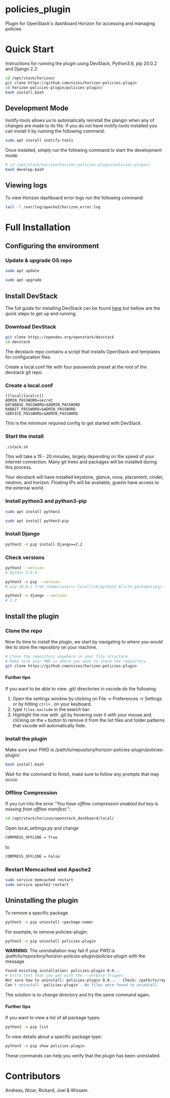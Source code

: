 # policies_plugin
Plugin for OpenStack's dashboard Horizon for accessing and managing policies

# Quick Start
Instructions for running the plugin using DevStack, Python3.6, pip 20.0.2 and Django 2.2:
```Bash
cd /opt/stack/horizon/
git clone https://github.com/nizos/horizon-policies-plugin
cd horizon-policies-plugin/policies-plugin/
bash install.bash
```
## Development Mode
Inotify-tools allows us to automatically reinstall the plangin when any of changes are made to its file. If you do not have inotify-tools installed you can install it by running the following command:
```Bash
sudo apt install inotify-tools
```
Once installed, simply run the following command to start the development mode:
```Bash
# cd /opt/stack/horizon/horizon-policies-plugin/policies-plugin/
bash develop.bash
```
## Viewing logs
To view Horizon dashboard error logs run the following command:
```Bash
tail -f /var/log/apache2/horizon_error.log
```

# Full Installation

## Configuring the environment

### Update & upgrade OS repo
```Bash
sudo apt update
```

```Bash
sudo apt upgrade
```

## Install DevStack
The full guide for installing DevStack can be found [here](https://docs.openstack.org/devstack/train/) but bellow are the quick steps to get up and running.

### Download DevStack

```Bash
git clone https://opendev.org/openstack/devstack
cd devstack
```
The devstack repo contains a script that installs OpenStack and templates for configuration files.

Create a local.conf file with four passwords preset at the root of the devstack git repo.


### Create a local.conf
```Conf
[[local|localrc]]
ADMIN_PASSWORD=secret
DATABASE_PASSWORD=$ADMIN_PASSWORD
RABBIT_PASSWORD=$ADMIN_PASSWORD
SERVICE_PASSWORD=$ADMIN_PASSWORD
```
This is the minimum required config to get started with DevStack.


### Start the install

```Bash
./stack.sh
```
This will take a 15 - 20 minutes, largely depending on the speed of your internet connection. Many git trees and packages will be installed during this process.

Your devstack will have installed keystone, glance, nova, placement, cinder, neutron, and horizon. Floating IPs will be available, guests have access to the external world.

### Install python3 and python3-pip
```Bash
sudo apt install python3
```

```Bash
sudo apt install python3-pip
```

### Install Django
```Bash
python3 -m pip install Django==2.2
```

### Check versions

```Bash
python3 --version
# Python 3.6.9
```

```Bash
python3 -m pip --version
# pip 20.0.2 from /home/<user>/.local/lib/python3.6/site-packages/pip (python 3.6)
```

```Bash
python3 -m django --version
# 2.2
```

## Install the plugin

### Clone the repo
Now its time to install the plugin, we start by navigating to where you would like to store the repository on your machine.

```Bash
# Clone the repository anywhere in your file structure.
# Make sure your PWD is where you want to store the repository.
git clone https://github.com/nizos/horizon-policies-plugin
```

#### Further tips
If you want to be able to view .git/ directories in vscode do the following:

1. Open the settings window by clicking on File -> Preferences -> Settings or by hitting `ctrl+,` on your keyboard.
2. type `files.exclude` in the search bar.
3. Highlight the row with .git by hovering over it with your mouse and clicking on the `x` button to remove it from the list files and folder patterns that vscode will automatically hide.

### Install the plugin

Make sure your PWD is /path/to/repository/horizon-policies-plugin/policies-plugin/

```Bash
bash install.bash
```

Wait for the command to finish, make sure to follow any prompts that may occur.

### Offline Compression
If you run into the error _"You have offline compression enabled but key is missing from offline manifest."_:

```Bash
cd /opt/stack/horizon/openstack_dashboard/local/
```

Open local_settings.py and change
```Bash
COMPRESS_OFFLINE = True
```

to
```Bash
COMPRESS_OFFLINE = False
```

### Restart Memcached and Apache2
```Bash
sudo service memcached restart
sudo service apache2 restart
```

## Uninstalling the plugin

To remove a specific package
```Bash
python3 -m pip uninstall <package-name>
```
For example, to remove policies-plugin:
```Bash
python3 -m pip uninstall policies-plugin
```

**WARNING**: The uninstallation may fail if your PWD is */path/to/repository/horizon-policies-plugin/policies-plugin* with the message

```Bash
Found existing installation: policies-plugin 0.0...
# Extra text that you get with the --verbose trigger:
Not sure how to uninstall: policies-plugin 0.0... - Check: /path/to/repository/horizon-policies-plugin/policies-plugin
Can't uninstall 'policies-plugin'. No files were found to uninstall.
```

The solution is to change directory and try the same command again.

#### Further tips
If you want to view a list of all package types:
```Bash
python3 -m pip list
```

To view details about a specific package type:
```Bash
python3 -m pip show policies-plugin
```

These commands can help you verify that the plugin has been uninstalled.

# Contributors
Andreas, Nizar, Rickard, Joel & Wissam.
